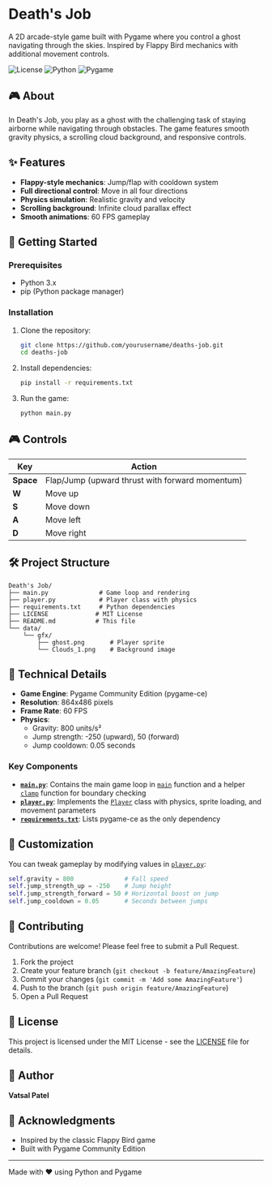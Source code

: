# Death's Job

A 2D arcade-style game built with Pygame where you control a ghost navigating through the skies. Inspired by Flappy Bird mechanics with additional movement controls.

![License](https://img.shields.io/badge/license-MIT-blue.svg)
![Python](https://img.shields.io/badge/python-3.x-blue.svg)
![Pygame](https://img.shields.io/badge/pygame--ce-latest-green.svg)

## 🎮 About

In Death's Job, you play as a ghost with the challenging task of staying airborne while navigating through obstacles. The game features smooth gravity physics, a scrolling cloud background, and responsive controls.

## ✨ Features

- **Flappy-style mechanics**: Jump/flap with cooldown system
- **Full directional control**: Move in all four directions
- **Physics simulation**: Realistic gravity and velocity
- **Scrolling background**: Infinite cloud parallax effect
- **Smooth animations**: 60 FPS gameplay

## 🚀 Getting Started

### Prerequisites

- Python 3.x
- pip (Python package manager)

### Installation

1. Clone the repository:
   ```sh
   git clone https://github.com/yourusername/deaths-job.git
   cd deaths-job
   ```

2. Install dependencies:
   ```sh
   pip install -r requirements.txt
   ```

3. Run the game:
   ```sh
   python main.py
   ```

## 🎮 Controls

| Key | Action |
|-----|--------|
| **Space** | Flap/Jump (upward thrust with forward momentum) |
| **W** | Move up |
| **S** | Move down |
| **A** | Move left |
| **D** | Move right |

## 🛠️ Project Structure

```
Death's Job/
├── main.py              # Game loop and rendering
├── player.py            # Player class with physics
├── requirements.txt     # Python dependencies
├── LICENSE             # MIT License
├── README.md           # This file
└── data/
    └── gfx/
        ├── ghost.png       # Player sprite
        └── Clouds_1.png    # Background image
```

## 🔧 Technical Details

- **Game Engine**: Pygame Community Edition (pygame-ce)
- **Resolution**: 864x486 pixels
- **Frame Rate**: 60 FPS
- **Physics**:
  - Gravity: 800 units/s²
  - Jump strength: -250 (upward), 50 (forward)
  - Jump cooldown: 0.05 seconds

### Key Components

- **[`main.py`](main.py)**: Contains the main game loop in [`main`](main.py) function and a helper [`clamp`](main.py) function for boundary checking
- **[`player.py`](player.py)**: Implements the [`Player`](player.py) class with physics, sprite loading, and movement parameters
- **[`requirements.txt`](requirements.txt)**: Lists pygame-ce as the only dependency

## 🎨 Customization

You can tweak gameplay by modifying values in [`player.py`](player.py):

```python
self.gravity = 800              # Fall speed
self.jump_strength_up = -250    # Jump height
self.jump_strength_forward = 50 # Horizontal boost on jump
self.jump_cooldown = 0.05       # Seconds between jumps
```

## 🤝 Contributing

Contributions are welcome! Please feel free to submit a Pull Request.

1. Fork the project
2. Create your feature branch (`git checkout -b feature/AmazingFeature`)
3. Commit your changes (`git commit -m 'Add some AmazingFeature'`)
4. Push to the branch (`git push origin feature/AmazingFeature`)
5. Open a Pull Request

## 📝 License

This project is licensed under the MIT License - see the [LICENSE](LICENSE) file for details.

## 👤 Author

**Vatsal Patel**

## 🙏 Acknowledgments

- Inspired by the classic Flappy Bird game
- Built with Pygame Community Edition

---

Made with ❤️ using Python and Pygame